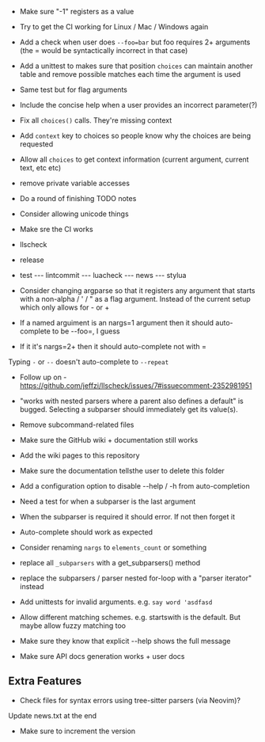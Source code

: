 - Make sure "-1" registers as a value
- Try to get the CI working for Linux / Mac / Windows again

- Add a check when user does `--foo=bar` but foo requires 2+ arguments (the = would be syntactically incorrect in that case)
- Add a unittest to makes sure that position `choices` can maintain another table and remove possible matches each time the argument is used
 - Same test but for flag arguments

- Include the concise help when a user provides an incorrect parameter(?)

- Fix all `choices()` calls. They're missing context
- Add `context` key to choices so people know why the choices are being requested
- Allow all `choices` to get context information (current argument, current text, etc etc)

- remove private variable accesses

- Do a round of finishing TODO notes

- Consider allowing unicode things

- Make sre the CI works
 - llscheck
 - release
 - test
 --- lintcommit
 --- luacheck
 --- news
 --- stylua

- Consider changing argparse so that it registers any argument that starts with
a non-alpha / ' / " as a flag argument. Instead of the current setup which only
allows for - or +

- If a named arguiment is an nargs=1 argument then it should auto-complete to be --foo=, I guess
 - If it it's nargs=2+ then it should auto-complete not with =

Typing `-` or `--` doesn't auto-complete to `--repeat`

- Follow up on - https://github.com/jeffzi/llscheck/issues/7#issuecomment-2352981951

- "works with nested parsers where a parent also defines a default" is bugged. Selecting a subparser should immediately get its value(s).

- Remove subcommand-related files
 - Make sure the GitHub wiki + documentation still works

- Add the wiki pages to this repository
 - Make sure the documentation tellsthe user to delete this folder

- Add a configuration option to disable --help / -h from auto-completion

- Need a test for when a subparser is the last argument
 - When the subparser is required it should error. If not then forget it
 - Auto-complete should work as expected
- Consider renaming `nargs` to `elements_count` or something

- replace all `_subparsers` with a get_subparsers() method
- replace the subparsers / parser nested for-loop with a "parser iterator" instead
- Add unittests for invalid arguments. e.g. `say word 'asdfasd`


- Allow different matching schemes. e.g. startswith is the default. But maybe
allow fuzzy matching too

- Make sure they know that explicit --help shows the full message


- Make sure API docs generation works + user docs

## Extra Features
- Check files for syntax errors using tree-sitter parsers (via Neovim)?


Update news.txt at the end
 - Make sure to increment the version
